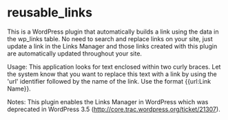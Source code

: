 # reusable_links
This is a WordPress plugin that automatically builds a link using the data in the wp_links table. No need to search and replace links on your site, just update a link in the Links Manager and those links created with this plugin are automatically updated throughout your site.

Usage:
This application looks for text enclosed within two curly braces. Let the system know that you want to replace this text with a link by using the 'url' identifier followed by the name of the link. Use the format {{url:Link Name}}.

Notes:
This plugin enables the Links Manager in WordPress which was deprecated in WordPress 3.5 (http://core.trac.wordpress.org/ticket/21307).
